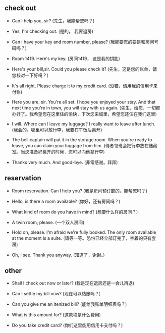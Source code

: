 ## check out
- Can I help you, sir? (先生，我能帮您吗？)

- Yes, I'm checking out. (是的， 我要退房)

- Can i have your key and room number, please? (我能要您的要是和房间号码吗？)

- Room 1419. Here's my key. (房间1419， 这是我的钥匙)

- Here's your bill,sir. Could you please check it? (先生，这是您的账单，请您核对一下好吗？)

- It's all right. Please charge it to my credit card. (没错，请用我的信用卡来付账)

- Here you are, sir. You're all set. I hope you enjoyed your stay. And that next time you're in town, you will stay with us again. (先生，给您，一切都办好了。我希望您在这里住的愉快，下次您来城里，希望您还住在我们这里)

- I will. Where can I leave my luggage? I really want to leave after lunch. (我会的。哪里可以放行李，我要在午饭后离开)

- The bell captain will put it in the storage room. When you're ready to leave, you can claim your luggage from him. (侍者领班会把行李放在储藏室。当您准备好离开的时候，您可以向他拿行李)

- Thanks very much. And good-bye. (非常感谢。拜拜)

## reservation

- Room reservation. Can I help you? (我是房间预订部的，能帮您吗？)

- Hello, is there a room available? (你好，还有房间吗？)

- What kind of room do you have in mind? (想要什么样的房间？)

- A twin room, please. (一个双人房间)

- Hold on, please. I'm afraid we're fully booked. The only room available at the moment is a suite. (请等一等。恐怕已经全部订完了，空着的只有套房)

- Oh, I see. Thank you anyway. (知道了，谢谢。)


## other

- Shall I check out now or later? (我是现在退房还是一会儿再退)

- Can I settle my bill now? (现在可以结账吗？)

- Can you give me an itenized bill? (能给我账单明细表吗？)

- What is this amount for? (这款项是什么费用)

- Do you take credit card? (你们这里能用信用卡支付吗？)
